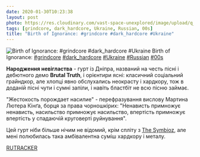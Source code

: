 ```yaml
---
date: 2020-01-30T10:23:38
layout: post
photo: https://res.cloudinary.com/vast-space-unexplored/image/upload/q_auto,dpr_auto,w_auto/photos/photo_867_30-01-2020_10-23-38.jpg
tags: [grindcore, dark_hardcore, Ukraine, Russian, 00s]
title: "Birth of Ignorance: #grindcore #dark_hardcore #Ukraine"
---
```

![Birth of Ignorance: #grindcore #dark_hardcore #Ukraine](https://res.cloudinary.com/vast-space-unexplored/image/upload/q_auto,dpr_auto,w_auto/photos/photo_867_30-01-2020_10-23-38.jpg)
Birth of Ignorance: [#grindcore](/tags/#grindcore) [#dark_hardcore](/tags/#dark_hardcore) [#Ukraine](/tags/#Ukraine) [#Russian](/tags/#Russian) [#00s](/tags/#00s)

**Народження невігластва** - гурт із Дніпра, названий на честь пісні і дебютного демо **Brutal Truth**, і орієнтири ясні: класичний соціальний грайндкор, але хлопці явно обслухались неокрасту і хардкору, тож в доданій пісні чути і сумні запіли, і навіть бластбіт не всю пісню займає.

&quot;Жестокость порождает насилие&quot; - перефразування вислову Мартина Лютера Кінґа, борця за права чорношкірих: &quot;Ненависть примножує ненависть, насильство примножує насильство, впертість примножує впертість у спадаючій круговерті руйнування&quot;.

Цей гурт ніби більше нічим не відомий, крім спліту з [The Symbioz](/2020-01-29-the-symbioz--hardcore-punk-dark-hardcore-hardcore), але мені полюбилась така амбівалентна суміш хардкору і металу.

[RUTRACKER](https://rutracker.org/forum/viewtopic.php?t=3426322)